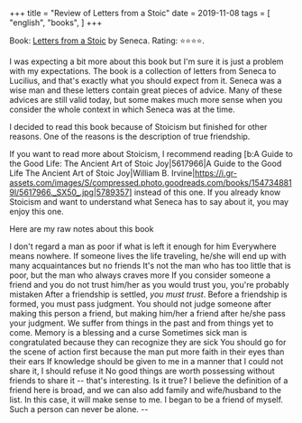 +++
title = "Review of Letters from a Stoic"
date = 2019-11-08
tags = [
    "english",
    "books",
]
+++

Book: [Letters from a Stoic](https://www.goodreads.com/book/show/97411) by Seneca. Rating: ⭐️⭐️⭐️⭐️.

I was expecting a bit more about this book but I'm sure it is just a problem with my expectations. The book is a collection of letters from Seneca to Lucilius, and that's exactly what you should expect from it. Seneca was a wise man and these letters contain great pieces of advice. Many of these advices are still valid today, but some makes much more sense when you consider the whole context in which Seneca was at the time.

I decided to read this book because of Stoicism but finished for other reasons. One of the reasons is the description of true friendship.

If you want to read more about Stoicism, I recommend reading [b:A Guide to the Good Life: The Ancient Art of Stoic Joy|5617966|A Guide to the Good Life The Ancient Art of Stoic Joy|William B. Irvine|https://i.gr-assets.com/images/S/compressed.photo.goodreads.com/books/1547348819l/5617966._SX50_.jpg|5789357] instead of this one. If you already know Stoicism and want to understand what Seneca has to say about it, you may enjoy this one.

Here are my raw notes about this book

I don't regard a man as poor if what is left it enough for him
Everywhere means nowhere. If someone lives the life traveling, he/she will end up with many acquaintances but no friends
It's not the man who has too little that is poor, but the man who always craves more
If you consider someone a friend and you do not trust him/her as you would trust you, you're probably mistaken
After a friendship is settled, *you must trust*. Before a friendship is formed, you must pass judgment. You should not judge someone after making this person a friend, but making him/her a friend after he/she pass your judgment.
We suffer from things in the past and from things yet to come. Memory is a blessing and a curse
Sometimes sick man is congratulated because they can recognize they are sick
You should go for the scene of action first because the man put more faith in their eyes than their ears
If knowledge should be given to me in a manner that I could not share it, I should refuse it
No good things are worth possessing without friends to share it -- that's interesting. Is it true? I believe the definition of a friend here is broad, and we can also add family and wife/husband to the list. In this case, it will make sense to me.
I began to be a friend of myself. Such a person can never be alone. --
